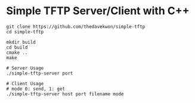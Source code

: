 # Simple TFTP Server/Client with C++
```
git clone https://github.com/thedavekwon/simple-tftp
cd simple-tftp

mkdir build
cd build
cmake ..
make

# Server Usage
./simple-tftp-server port

# Client Usage
# mode 0: send, 1: get
./simple-tftp-server host port filename mode
```